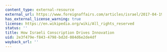 ```yaml
---
content_type: external-resource
external_url: https://www.foreignaffairs.com/articles/israel/2017-04-19/how-israeli-conscription-drives-innovation
has_external_license_warning: true
license: https://en.wikipedia.org/wiki/All_rights_reserved
status: ''
title: How Israeli Conscription Drives Innovation
uid: 2e3f479e-f843-4798-bd2d-084d6e2de4df
wayback_url: ''
---
```

